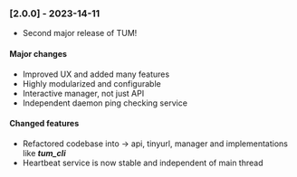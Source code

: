 ### [2.0.0] - 2023-14-11
* Second major release of TUM!

#### Major changes
* Improved UX and added many features
* Highly modularized and configurable
* Interactive manager, not just API
* Independent daemon ping checking service

#### Changed features
* Refactored codebase into -> api, tinyurl, manager and implementations like ***tum_cli***
* Heartbeat service is now stable and independent of main thread
